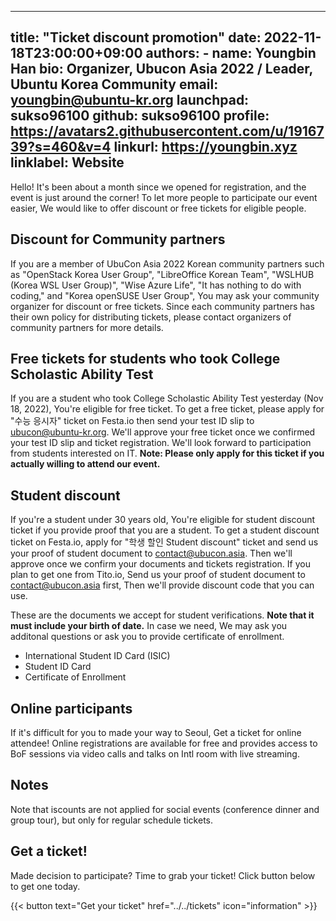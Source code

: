 
---
title: "Ticket discount promotion"
date: 2022-11-18T23:00:00+09:00
authors:
    - name: Youngbin Han
      bio: Organizer, Ubucon Asia 2022 / Leader, Ubuntu Korea Community 
      email: youngbin@ubuntu-kr.org
      launchpad: sukso96100
      github: sukso96100
      profile: https://avatars2.githubusercontent.com/u/1916739?s=460&v=4
      linkurl: https://youngbin.xyz
      linklabel: Website
---

Hello! It's been about a month since we opened for registration, and the event is just around the corner!
To let more people to participate our event easier, We would like to offer discount or free tickets for eligible people. 

## Discount for Community partners
If you are a member of UbuCon Asia 2022 Korean community partners such as "OpenStack Korea User Group", "LibreOffice Korean Team", "WSLHUB (Korea WSL User Group)", "Wise Azure Life", "It has nothing to do with coding," and "Korea openSUSE User Group", You may ask your community organizer for discount or free tickets. Since each community partners has their own policy for distributing tickets, please contact organizers of community partners for more details.

## Free tickets for students who took College Scholastic Ability Test
If you are a student who took College Scholastic Ability Test yesterday (Nov 18, 2022), You're eligible for free ticket. To get a free ticket, please apply for "수능 응시자" ticket on Festa.io then send your test ID slip to ubucon@ubuntu-kr.org. We'll approve your free ticket once we confirmed your test ID slip and ticket registration. We'll look forward to participation from students interested on IT. **Note: Please only apply for this ticket if you actually willing to attend our event.**

## Student discount
If you're a student under 30 years old, You're eligible for student discount ticket if you provide proof that you are a student. To get a student discount ticket on Festa.io, apply for "학생 할인 Student discount" ticket and send us your proof of student document to contact@ubucon.asia. Then we'll approve once we confirm your documents and tickets registration. If you plan to get one from Tito.io, Send us your proof of student document to contact@ubucon.asia first, Then we'll provide discount code that you can use.

These are the documents we accept for student verifications. **Note that it must include your birth of date.** In case we need, We may ask you additonal questions or ask you to provide certificate of enrollment.

- International Student ID Card (ISIC)
- Student ID Card
- Certificate of Enrollment

## Online participants
If it's difficult for you to made your way to Seoul, Get a ticket for online attendee! Online registrations are available for free and provides access to BoF sessions via video calls and talks on Intl room with live streaming.

## Notes
Note that iscounts are not applied for social events (conference dinner and group tour), but only for regular schedule tickets.

## Get a ticket!
Made decision to participate? Time to grab your ticket! Click button below to get one today.

{{< button text="Get your ticket" href="../../tickets" icon="information" >}}